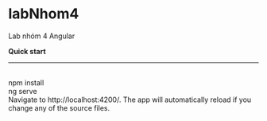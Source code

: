 # labNhom4
Lab nhóm 4 Angular

<strong>Quick start</strong>
<hr>
<br>
npm install 
<br>
ng serve
<br>
Navigate to http://localhost:4200/. The app will automatically reload if you change any of the source files.
